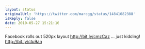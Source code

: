 ```yaml
---
layout: status
originalUrl: 'https://twitter.com/marcgg/status/14841082388'
isReply: false
date: 2010-05-27 15:21:16
---
```


Facebook rolls out 520px layout http://bit.ly/cmzCaz ... just kidding! http://bit.ly/ctu9an
